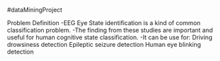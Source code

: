 #dataMiningProject 

Problem Definition
  -EEG Eye State identification is a kind of common classification problem.
  -The finding from these studies are important and useful for  human cognitive state classification. 
  -It can be use for:
    Driving drowsiness detection
    Epileptic seizure detection
    Human eye blinking detection
    
